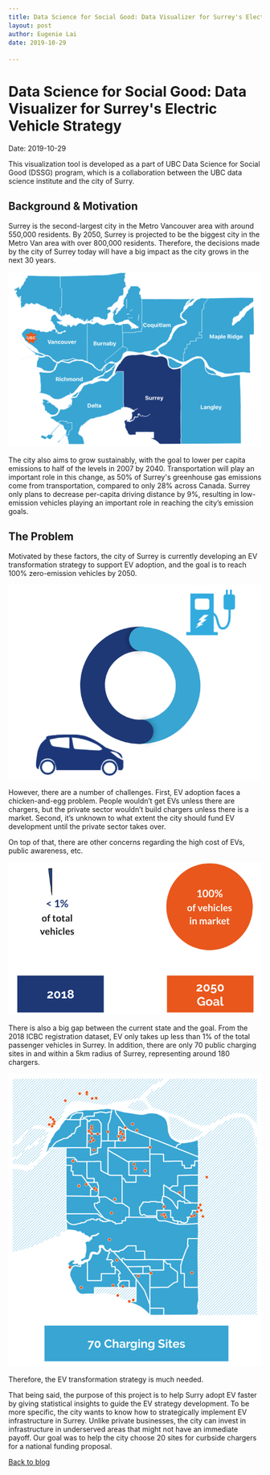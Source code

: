 ```yaml
---
title: Data Science for Social Good: Data Visualizer for Surrey's Electric Vehicle Strategy
layout: post
author: Eugenie Lai
date: 2019-10-29

---
```


# Data Science for Social Good: Data Visualizer for Surrey's Electric Vehicle Strategy  
Date: 2019-10-29

This visualization tool is developed as a part of UBC Data Science for Social Good (DSSG) program, which is a collaboration between the UBC data science institute and the city of Surry.

## Background & Motivation

Surrey is the second-largest city in the Metro Vancouver area with around 550,000 residents. By 2050, Surrey is projected to be the biggest city in the Metro Van area with over 800,000 residents. Therefore, the decisions made by the city of Surrey today will have a big impact as the city grows in the next 30 years.

![alt text][surry]

The city also aims to grow sustainably, with the goal to lower per capita emissions to half of the levels in 2007 by 2040. Transportation will play an important role in this change, as 50% of Surrey's greenhouse gas emissions come from transportation, compared to only 28% across Canada. Surrey only plans to decrease per-capita driving distance by 9%, resulting in low-emission vehicles playing an important role in reaching the city’s emission goals.

## The Problem

Motivated by these factors, the city of Surrey is currently developing an EV transformation strategy to support EV adoption, and the goal is to reach 100% zero-emission vehicles by 2050.

![alt text][chicken_n_egg]

However, there are a number of challenges. First, EV adoption faces a chicken-and-egg problem. People wouldn’t get EVs unless there are chargers, but the private sector wouldn’t build chargers unless there is a market. Second, it’s unknown to what extent the city should fund EV development until the private sector takes over.

On top of that, there are other concerns regarding the high cost of EVs, public awareness, etc.

![alt text][goal_vs_now]

There is also a big gap between the current state and the goal. From the 2018 ICBC registration dataset, EV only takes up less than 1% of the total passenger vehicles in Surrey. In addition, there are only 70 public charging sites in and within a 5km radius of Surrey, representing around 180 chargers.

![alt text][charging_sites]

Therefore, the EV transformation strategy is much needed.

That being said, the purpose of this project is to help Surry adopt EV faster by giving statistical insights to guide the EV strategy development. To be more specific, the city wants to know how to strategically implement EV infrastructure in Surrey. Unlike private businesses, the city can invest in infrastructure in underserved areas that might not have an immediate payoff. Our goal was to help the city choose 20 sites for curbside chargers for a national funding proposal.

[Back to blog](../blog.html)

[surry]: /assets/posts/dssg/surry.png "surry.png"
[goal_vs_now]: /assets/posts/dssg/goal_vs_now.png "goal_vs_now.png"
[charging_sites]: /assets/posts/dssg/charging_sites.png "charging_sites.png"
[chicken_n_egg]: /assets/posts/dssg/chicken_n_egg.png "chicken_n_egg.png"
